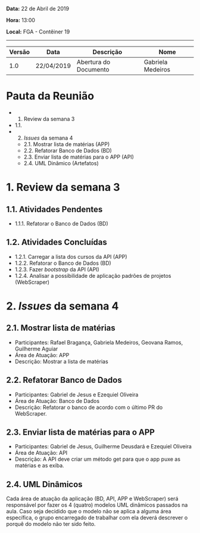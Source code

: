 **Data:**
22 de Abril de 2019

**Hora:**
13:00

**Local:**
FGA - Contêiner 19

---

| Versão | Data | Descrição | Nome |
| -- | -- | -- | -- |
| 1.0 | 22/04/2019 | Abertura do Documento | Gabriela Medeiros|


# Pauta da Reunião

* 1. Review da semana 3
* 1.1.
* 2. _Issues_ da semana 4
  * 2.1. Mostrar lista de matérias (APP)
  * 2.2. Refatorar Banco de Dados (BD)
  * 2.3. Enviar lista de matérias para o APP (API)
  * 2.4. UML Dinâmico (Artefatos)

# 1. Review da semana 3

## 1.1. Atividades Pendentes

* 1.1.1. Refatorar o Banco de Dados (BD)

## 1.2. Atividades Concluídas

  * 1.2.1. Carregar a lista dos cursos da API (APP)
  * 1.2.2. Refatorar o Banco de Dados (BD)
  * 1.2.3. Fazer _bootstrap_ da API (API)
  * 1.2.4. Analisar a possibilidade de aplicação padrões de projetos (WebScraper)

# 2. _Issues_ da semana 4

## 2.1. Mostrar lista de matérias

* Participantes: Rafael Bragança, Gabriela Medeiros, Geovana Ramos, Guilherme Aguiar
* Área de Atuação: APP
* Descrição: Mostrar a lista de matérias

## 2.2. Refatorar Banco de Dados 

* Participantes: Gabriel de Jesus e Ezequiel Oliveira
* Área de Atuação: Banco de Dados
* Descrição: Refatorar o banco de acordo com o último PR do WebScraper.

## 2.3. Enviar lista de matérias para o APP

* Participantes: Gabriel de Jesus, Guilherme Deusdará e Ezequiel Oliveira
* Área de Atuação: API
* Descrição: A API deve criar um método get para que o app puxe as matérias e as exiba.

## 2.4. UML Dinâmicos

Cada área de atuação da aplicação (BD, API, APP e WebScraper) será responsável por fazer os 4 (quatro) modelos UML dinâmicos passados na aula. Caso seja decidido que o modelo não se aplica a alguma área específica, o grupo encarregado de trabalhar com ela deverá descrever o porquê do modelo não ter sido feito.